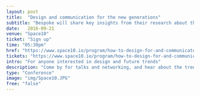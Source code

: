 ```yaml
---
layout: post
title:  "Design and communication for the new generations"
subtitle: "Bespoke will share key insights from their research about the new generations at Space10."
date:   2016-09-21
venue: "Space10"
ticket: "Sign up"
time: "05:30pm"
href: "https://www.space10.io/program/how-to-design-for-and-communicate-with-the-new-generations"
tickets: "https://www.space10.io/program/how-to-design-for-and-communicate-with-the-new-generations"
intro: "For anyone interested in design and future trends"
description: "Come by for talks and networking, and hear about the trends, drivers and characteristics surrounding the new generation shaped by technology and access."
type: "Conference"
image: "img/Space10.JPG"
free: "false"
---
```

<!-- fill in the URL of your event host page if you haven't enough information for a detail page, so the event link won't point on the detail page at all -->
